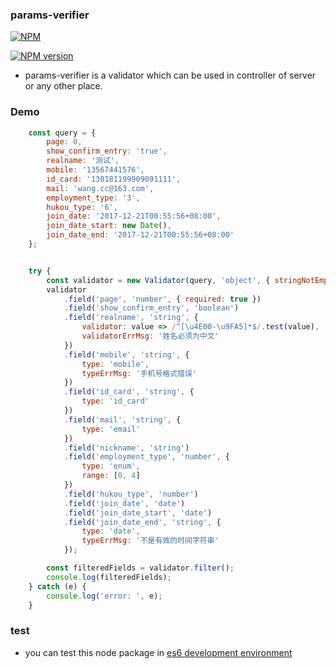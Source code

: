 ### params-verifier

[![NPM](http://nodei.co/npm/params-verifier.png?downloads=true)](http://nodei.co/npm/params-verifier/)

[![NPM version](https://img.shields.io/npm/v/params-verifier.svg)]()

- params-verifier is a validator which can be used in controller of server or any other place.

### Demo

```javascript
    const query = {
        page: 0,
        show_confirm_entry: 'true',
        realname: '测试',
        mobile: '13567441576',
        id_card: '130181199909091111',
        mail: 'wang.cc@163.com',
        employment_type: '3',
        hukou_type: '6',
        join_date: '2017-12-21T00:55:56+08:00',
        join_date_start: new Date(),
        join_date_end: '2017-12-21T00:55:56+08:00'
    };


    try {
        const validator = new Validator(query, 'object', { stringNotEmpty: true });
        validator
            .field('page', 'number', { required: true })
            .field('show_confirm_entry', 'boolean')
            .field('realname', 'string', {
                validator: value => /^[\u4E00-\u9FA5]*$/.test(value),
                validatorErrMsg: '姓名必须为中文'
            })
            .field('mobile', 'string', {
                type: 'mobile',
                typeErrMsg: '手机号格式错误'
            })
            .field('id_card', 'string', {
                type: 'id_card'
            })
            .field('mail', 'string', {
                type: 'email'
            })
            .field('nickname', 'string')
            .field('employment_type', 'number', {
                type: 'enum',
                range: [0, 4]
            })
            .field('hukou_type', 'number')
            .field('join_date', 'date')
            .field('join_date_start', 'date')
            .field('join_date_end', 'string', {
                type: 'date',
                typeErrMsg: '不是有效的时间字符串'
            });

        const filteredFields = validator.filter();
        console.log(filteredFields);
    } catch (e) {
        console.log('error: ', e);
    }
```

### test
- you can test this node package in [es6 development environment](https://github.com/Yann-Wang/params-verifier-demo)